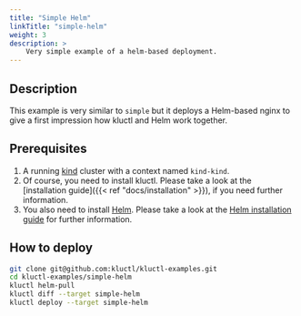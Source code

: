 ```yaml
---
title: "Simple Helm"
linkTitle: "simple-helm"
weight: 3
description: >
    Very simple example of a helm-based deployment.
---
```

## Description
This example is very similar to `simple` but it deploys a Helm-based nginx to
give a first impression how kluctl and Helm work together.

## Prerequisites
1) A running [kind](https://kind.sigs.k8s.io/) cluster with a context named `kind-kind`.
2) Of course, you need to install kluctl. Please take a look at the
   [installation guide]({{< ref "docs/installation" >}}), if you need further information.
3) You also need to install [Helm](https://helm.sh/). Please take a look at the 
[Helm installation guide](https://helm.sh/docs/intro/install/) for further information. 

## How to deploy
```bash
git clone git@github.com:kluctl/kluctl-examples.git
cd kluctl-examples/simple-helm
kluctl helm-pull
kluctl diff --target simple-helm
kluctl deploy --target simple-helm
```